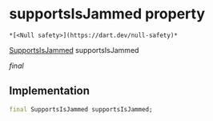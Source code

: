 


# supportsIsJammed property




    *[<Null safety>](https://dart.dev/null-safety)*


[SupportsIsJammed](../../yonomi-sdk/SupportsIsJammed-class.md) supportsIsJammed
  
_final_






## Implementation

```dart
final SupportsIsJammed supportsIsJammed;


```







